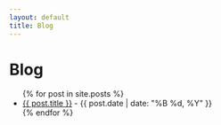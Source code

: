 ```yaml
---
layout: default
title: Blog
---
```


<h1>Blog</h1>

<ul>
  {% for post in site.posts %}
    <li>
      <a href="{{ post.url }}">{{ post.title }}</a> - {{ post.date | date: "%B %d, %Y" }}
    </li>
  {% endfor %}
</ul>
